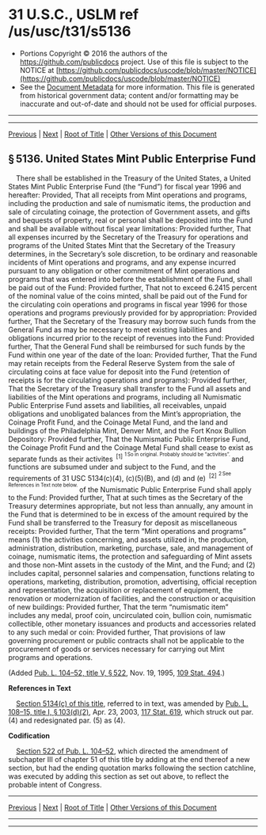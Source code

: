 ---
---

# 31 U.S.C., USLM ref /us/usc/t31/s5136

* Portions Copyright © 2016 the authors of the https://github.com/publicdocs project.
  Use of this file is subject to the NOTICE at [https://github.com/publicdocs/uscode/blob/master/NOTICE](https://github.com/publicdocs/uscode/blob/master/NOTICE)
* See the [Document Metadata](././../../../../../..//README.md) for more information.
  This file is generated from historical government data; content and/or formatting may be inaccurate and out-of-date and should not be used for official purposes.

----------
----------

[Previous](./../../../../../..//us/usc/t31/stIV/ch51/schIII/m__us_usc_t31_s5135.md) | [Next](./../../../../../..//us/usc/t31/stIV/ch51/schIV/m__us_usc_t31_stIV_ch51_schIV.md) | [Root of Title](./../../../../../../) | [Other Versions of this Document](https://publicdocs.github.io/go/links?ns=uslm&ref=%2Fus%2Fusc%2Ft31%2Fs5136)

## § 5136. United States Mint Public Enterprise Fund

    There shall be established in the Treasury of the United States, a United States Mint Public Enterprise Fund (the “Fund”) for fiscal year 1996 and hereafter: Provided, That all receipts from Mint operations and programs, including the production and sale of numismatic items, the production and sale of circulating coinage, the protection of Government assets, and gifts and bequests of property, real or personal shall be deposited into the Fund and shall be available without fiscal year limitations: Provided further, That all expenses incurred by the Secretary of the Treasury for operations and programs of the United States Mint that the Secretary of the Treasury determines, in the Secretary’s sole discretion, to be ordinary and reasonable incidents of Mint operations and programs, and any expense incurred pursuant to any obligation or other commitment of Mint operations and programs that was entered into before the establishment of the Fund, shall be paid out of the Fund: Provided further, That not to exceed 6.2415 percent of the nominal value of the coins minted, shall be paid out of the Fund for the circulating coin operations and programs in fiscal year 1996 for those operations and programs previously provided for by appropriation: Provided further, That the Secretary of the Treasury may borrow such funds from the General Fund as may be necessary to meet existing liabilities and obligations incurred prior to the receipt of revenues into the Fund: Provided further, That the General Fund shall be reimbursed for such funds by the Fund within one year of the date of the loan: Provided further, That the Fund may retain receipts from the Federal Reserve System from the sale of circulating coins at face value for deposit into the Fund (retention of receipts is for the circulating operations and programs): Provided further, That the Secretary of the Treasury shall transfer to the Fund all assets and liabilities of the Mint operations and programs, including all Numismatic Public Enterprise Fund assets and liabilities, all receivables, unpaid obligations and unobligated balances from the Mint’s appropriation, the Coinage Profit Fund, and the Coinage Metal Fund, and the land and buildings of the Philadelphia Mint, Denver Mint, and the Fort Knox Bullion Depository: Provided further, That the Numismatic Public Enterprise Fund, the Coinage Profit Fund and the Coinage Metal Fund shall cease to exist as separate funds as their activites  <sup>\[1\]</sup>  <sup><sup> 1 So in original. Probably should be “activities”. </sup></sup>  and functions are subsumed under and subject to the Fund, and the requirements of 31 USC 5134(c)(4), (c)(5)(B), and (d) and (e)  <sup>\[2\]</sup>  <sup><sup> 2 See References in Text note below. </sup></sup>  of the Numismatic Public Enterprise Fund shall apply to the Fund: Provided further, That at such times as the Secretary of the Treasury determines appropriate, but not less than annually, any amount in the Fund that is determined to be in excess of the amount required by the Fund shall be transferred to the Treasury for deposit as miscellaneous receipts: Provided further, That the term “Mint operations and programs” means (1) the activities concerning, and assets utilized in, the production, administration, distribution, marketing, purchase, sale, and management of coinage, numismatic items, the protection and safeguarding of Mint assets and those non-Mint assets in the custody of the Mint, and the Fund; and (2) includes capital, personnel salaries and compensation, functions relating to operations, marketing, distribution, promotion, advertising, official reception and representation, the acquisition or replacement of equipment, the renovation or modernization of facilities, and the construction or acquisition of new buildings: Provided further, That the term “numismatic item” includes any medal, proof coin, uncirculated coin, bullion coin, numismatic collectible, other monetary issuances and products and accessories related to any such medal or coin: Provided further, That provisions of law governing procurement or public contracts shall not be applicable to the procurement of goods or services necessary for carrying out Mint programs and operations.

(Added [Pub. L. 104–52, title V, § 522][/us/pl/104/52/s522], Nov. 19, 1995, [109 Stat. 494][/us/stat/109/494].)

 __References in Text__ 

    [Section 5134(c) of this title][/us/usc/t31/s5134/c], referred to in text, was amended by [Pub. L. 108–15, title I, § 103(d)(2)][/us/pl/108/15/s103/d/2], Apr. 23, 2003, [117 Stat. 619][/us/stat/117/619], which struck out par. (4) and redesignated par. (5) as (4).

 __Codification__ 

    [Section 522 of Pub. L. 104–52][/us/pl/104/52/s522], which directed the amendment of subchapter III of chapter 51 of this title by adding at the end thereof a new section, but had the ending quotation marks following the section catchline, was executed by adding this section as set out above, to reflect the probable intent of Congress.

----------

[Previous](./../../../../../..//us/usc/t31/stIV/ch51/schIII/m__us_usc_t31_s5135.md) | [Next](./../../../../../..//us/usc/t31/stIV/ch51/schIV/m__us_usc_t31_stIV_ch51_schIV.md) | [Root of Title](./../../../../../../) | [Other Versions of this Document](https://publicdocs.github.io/go/links?ns=uslm&ref=%2Fus%2Fusc%2Ft31%2Fs5136)

----------
----------

[/us/pl/104/52/s522]: https://publicdocs.github.io/go/links?ns=uslm&ref=%2Fus%2Fpl%2F104%2F52%2Fs522
[/us/stat/109/494]: https://publicdocs.github.io/go/links?ns=uslm&ref=%2Fus%2Fstat%2F109%2F494
[/us/usc/t31/s5134/c]: https://publicdocs.github.io/go/links?ns=uslm&ref=%2Fus%2Fusc%2Ft31%2Fs5134%2Fc
[/us/pl/108/15/s103/d/2]: https://publicdocs.github.io/go/links?ns=uslm&ref=%2Fus%2Fpl%2F108%2F15%2Fs103%2Fd%2F2
[/us/stat/117/619]: https://publicdocs.github.io/go/links?ns=uslm&ref=%2Fus%2Fstat%2F117%2F619
[/us/pl/104/52/s522]: https://publicdocs.github.io/go/links?ns=uslm&ref=%2Fus%2Fpl%2F104%2F52%2Fs522


